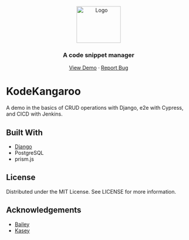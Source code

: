 <br />
<p align="center">
  <a href="http://www.peterson-dev.com">
    <img src="static/img/roo-logo7.png" alt="Logo" width="120" height="100">
  </a>
  <h3 align="center">A code snippet manager</h3>
    <p align="center">
    <a href="kode-kangaroo.herokuapp.com">View Demo</a>
    ·
    <a href="https://github.com/peterson-dev/kode-kangaroo">Report Bug</a>
    </p>
</p>

# KodeKangaroo

A demo in the basics of CRUD operations with Django, e2e with Cypress, and CICD with Jenkins.

## Built With
- [Django](https://www.djangoproject.com/)
- PostgreSQL
- prism.js 

## License
Distributed under the MIT License. See LICENSE for more information.

## Acknowledgements
* [Bailey](https://github.com/bdcostin)
* [Kasey](https://github.com/angelkt07)